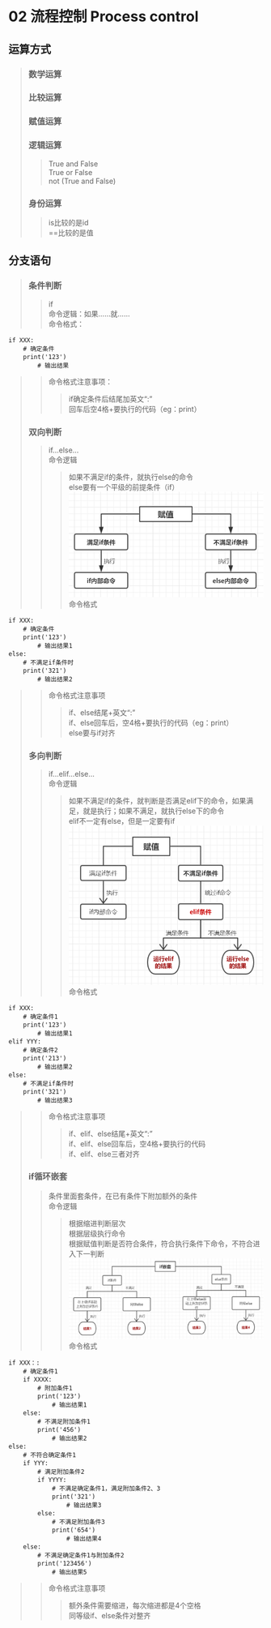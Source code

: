 # 02 流程控制 Process control  
## 运算方式  
> ### 数学运算  
> ### 比较运算  
> ### 赋值运算  
> ### 逻辑运算  
>> True and False  
>> True or False  
>> not (True and False)  
> ### 身份运算  
>> is比较的是id  
>> ==比较的是值  
## 分支语句  
> ### 条件判断  
>> if  
>> 命令逻辑：如果……就……  
>> 命令格式：  
```
if XXX:
    # 确定条件
    print('123')
        # 输出结果
```
>> 命令格式注意事项：  
>>> if确定条件后结尾加英文“:”  
>>> 回车后空4格+要执行的代码（eg：print）  
> ### 双向判断  
>> if...else...  
>> 命令逻辑  
>>> 如果不满足if的条件，就执行else的命令  
>>> else要有一个平级的前提条件（if）  
>>> ![image](https://github.com/huapu4/Python/blob/master/images/2.png)   
>> 命令格式  
```
if XXX:
    # 确定条件
    print('123')
        # 输出结果1
else:
    # 不满足if条件时
    print('321')
        # 输出结果2
```
>> 命令格式注意事项  
>>>  if、else结尾+英文“:”  
>>>  if、else回车后，空4格+要执行的代码（eg：print）  
>>>  else要与if对齐  
> ### 多向判断  
>> if...elif...else...  
>> 命令逻辑  
>>> 如果不满足if的条件，就判断是否满足elif下的命令，如果满足，就是执行；如果不满足，就执行else下的命令  
>>> elif不一定有else，但是一定要有if  
>>> ![image](https://github.com/huapu4/Python/blob/master/images/3.png)   
>> 命令格式
```
if XXX:
    # 确定条件1
    print('123')
        # 输出结果1
elif YYY:
    # 确定条件2
    print('213')
        # 输出结果2
else:
    # 不满足if条件时
    print('321')
        # 输出结果3
```
>> 命令格式注意事项  
>>> if、elif、else结尾+英文“:”  
>>> if、elif、else回车后，空4格+要执行的代码  
>>> if、elif、else三者对齐  
> ###  if循环嵌套  
>> 条件里面套条件，在已有条件下附加额外的条件  
>> 命令逻辑  
>>> 根据缩进判断层次  
>>> 根据层级执行命令  
>>> 根据赋值判断是否符合条件，符合执行条件下命令，不符合进入下一判断  
>>> ![image](https://github.com/huapu4/Python/blob/master/images/4.png)  
>> 命令格式  
```
if XXX：:
    # 确定条件1
    if XXXX:
        # 附加条件1
        print('123')
            # 输出结果1
    else:
        # 不满足附加条件1
        print('456')
            # 输出结果2
else:
    # 不符合确定条件1
    if YYY:
        # 满足附加条件2
        if YYYY:
            # 不满足确定条件1，满足附加条件2、3
            print('321')
                # 输出结果3
        else:
            # 不满足附加条件3
            print('654')
                # 输出结果4
    else:
        # 不满足确定条件1与附加条件2
        print('123456')
            # 输出结果5
```
>> 命令格式注意事项  
>>> 额外条件需要缩进，每次缩进都是4个空格  
>>> 同等级if、else条件对整齐  
